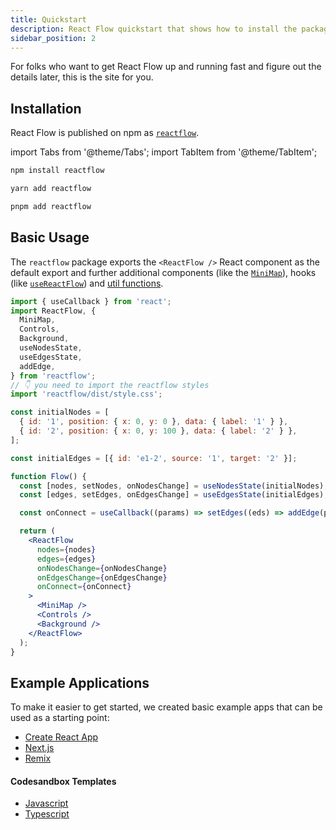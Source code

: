 ```yaml
---
title: Quickstart
description: React Flow quickstart that shows how to install the package, use it and where to find example apps
sidebar_position: 2
---
```


For folks who want to get React Flow up and running fast and figure out the details later, this is the site for you.

## Installation

React Flow is published on npm as [`reactflow`](https://npmjs.com/package/reactflow).

import Tabs from '@theme/Tabs';
import TabItem from '@theme/TabItem';

<Tabs>
  <TabItem value="npm" label="npm" default>

```bash
npm install reactflow
```

  </TabItem>
  <TabItem value="yarn" label="yarn">

```bash
yarn add reactflow
```

  </TabItem>
  <TabItem value="pnpm" label="pnpm">

```bash
pnpm add reactflow
```

  </TabItem>
</Tabs>

## Basic Usage

The `reactflow` package exports the `<ReactFlow />` React component as the default export and further additional components (like the [`MiniMap`](<(/docs/api/plugin-components/minimap)>)), hooks (like [`useReactFlow`](/docs/api/hooks/use-react-flow)) and [util functions](/docs/api/graph-util-functions).

```jsx
import { useCallback } from 'react';
import ReactFlow, {
  MiniMap,
  Controls,
  Background,
  useNodesState,
  useEdgesState,
  addEdge,
} from 'reactflow';
// 👇 you need to import the reactflow styles
import 'reactflow/dist/style.css';

const initialNodes = [
  { id: '1', position: { x: 0, y: 0 }, data: { label: '1' } },
  { id: '2', position: { x: 0, y: 100 }, data: { label: '2' } },
];

const initialEdges = [{ id: 'e1-2', source: '1', target: '2' }];

function Flow() {
  const [nodes, setNodes, onNodesChange] = useNodesState(initialNodes);
  const [edges, setEdges, onEdgesChange] = useEdgesState(initialEdges);

  const onConnect = useCallback((params) => setEdges((eds) => addEdge(params, eds)), [setEdges]);

  return (
    <ReactFlow
      nodes={nodes}
      edges={edges}
      onNodesChange={onNodesChange}
      onEdgesChange={onEdgesChange}
      onConnect={onConnect}
    >
      <MiniMap />
      <Controls />
      <Background />
    </ReactFlow>
  );
}
```

## Example Applications

To make it easier to get started, we created basic example apps that can be used as a starting point:

- [Create React App](https://github.com/wbkd/react-flow-example-apps/tree/main/reactflow-create-react-app)
- [Next.js](https://github.com/wbkd/react-flow-example-apps/tree/main/reactflow-nextjs)
- [Remix](https://github.com/wbkd/react-flow-example-apps/tree/main/reactflow-remix)

#### Codesandbox Templates

- [Javascript](https://codesandbox.io/s/react-flow-starter-ou8or)
- [Typescript](https://codesandbox.io/s/react-flow-starter-typescript-j8lkh)
